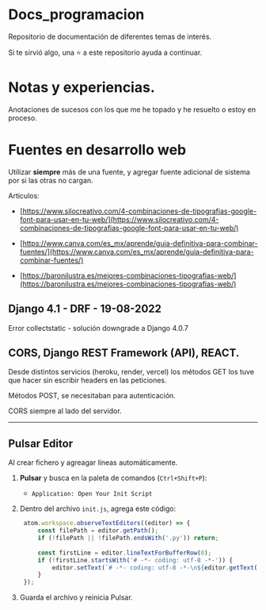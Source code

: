 # Docs_programacion

Repositorio de documentación de diferentes temas de interés.

Si te sirvió algo, una :star: a este repositorio ayuda a continuar.


# Notas y experiencias.

Anotaciones de sucesos con los que me he topado y he resuelto o estoy en proceso.

# Fuentes en desarrollo web

Utilizar **siempre** más de una fuente, y agregar fuente adicional de sistema por si las otras no cargan.

Artículos:

- [https://www.silocreativo.com/4-combinaciones-de-tipografias-google-font-para-usar-en-tu-web/](https://www.silocreativo.com/4-combinaciones-de-tipografias-google-font-para-usar-en-tu-web/)

- [https://www.canva.com/es_mx/aprende/guia-definitiva-para-combinar-fuentes/](https://www.canva.com/es_mx/aprende/guia-definitiva-para-combinar-fuentes/)

- [https://baronilustra.es/mejores-combinaciones-tipografias-web/](https://baronilustra.es/mejores-combinaciones-tipografias-web/)


## Django 4.1 - DRF - 19-08-2022

Error collectstatic - solución downgrade a Django 4.0.7

## CORS, Django REST Framework (API), REACT.

Desde distintos servicios (heroku, render, vercel) los métodos GET los tuve que hacer sin escribir headers en las peticiones.

Métodos POST, se necesitaban para autenticación.

CORS siempre al lado del servidor.

---

## Pulsar Editor

Al crear fichero y agreagar líneas automáticamente.

1. **Pulsar** y busca en la paleta de comandos (`Ctrl+Shift+P`):
   - `Application: Open Your Init Script`

2. Dentro del archivo `init.js`, agrega este código:

   ```javascript
    atom.workspace.observeTextEditors((editor) => {
        const filePath = editor.getPath();
        if (!filePath || !filePath.endsWith('.py')) return;
    
        const firstLine = editor.lineTextForBufferRow(0);
        if (!firstLine.startsWith('# -*- coding: utf-8 -*-')) {
            editor.setText(`# -*- coding: utf-8 -*-\n${editor.getText()}`);
        }
    });
   ```

3. Guarda el archivo y reinicia Pulsar.
